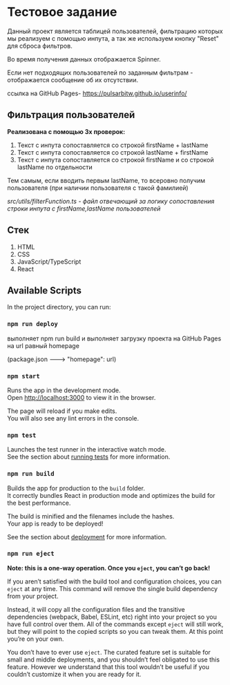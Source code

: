 # Тестовое задание

Данный проект является таблицей пользователей, фильтрацию которых мы реализуем с помощью инпута, а так же используем кнопку "Reset" для сброса фильтров.

Во время получения данных отображается Spinner.

Если нет подходящих пользователей по заданным фильтрам - отображается сообщение об их отсутствии.

ссылка на GitHub Pages- https://pulsarbitw.github.io/userinfo/

## Фильтрация пользователей

**Реализована с помощью 3х проверок:**

1. Текст с инпута сопоставляется со строкой firstName + lastName
2. Текст с инпута сопоставляется со строкой lastName + firstName
3. Текст с инпута сопоставляется со строкой firstName и со строкой lastName по отдельности

Тем самым, если вводить первым lastName, то всеровно получим пользователя (при наличии пользователя с такой фамилией)

_src/utils/filterFunction.ts - файл отвечающий за логику сопоставления строки инпута с firstName,lastName пользователей_

## Стек

1. HTML
2. CSS
3. JavaScript/TypeScript
4. React

## Available Scripts

In the project directory, you can run:

### `npm run deploy` 

выполняет npm run build и выполняет загрузку проекта на GitHub Pages на url равный homepage 

(package.json ---> "homepage": url) 

### `npm start`

Runs the app in the development mode.\
Open [http://localhost:3000](http://localhost:3000) to view it in the browser.

The page will reload if you make edits.\
You will also see any lint errors in the console.

### `npm test`

Launches the test runner in the interactive watch mode.\
See the section about [running tests](https://facebook.github.io/create-react-app/docs/running-tests) for more information.

### `npm run build`

Builds the app for production to the `build` folder.\
It correctly bundles React in production mode and optimizes the build for the best performance.

The build is minified and the filenames include the hashes.\
Your app is ready to be deployed!

See the section about [deployment](https://facebook.github.io/create-react-app/docs/deployment) for more information.

### `npm run eject`

**Note: this is a one-way operation. Once you `eject`, you can’t go back!**

If you aren’t satisfied with the build tool and configuration choices, you can `eject` at any time. This command will remove the single build dependency from your project.

Instead, it will copy all the configuration files and the transitive dependencies (webpack, Babel, ESLint, etc) right into your project so you have full control over them. All of the commands except `eject` will still work, but they will point to the copied scripts so you can tweak them. At this point you’re on your own.

You don’t have to ever use `eject`. The curated feature set is suitable for small and middle deployments, and you shouldn’t feel obligated to use this feature. However we understand that this tool wouldn’t be useful if you couldn’t customize it when you are ready for it.


